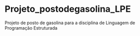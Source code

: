 # Projeto_postodegasolina_LPE
Projeto de posto de gasolina para a disciplina de Linguagem de Programação Estruturada
